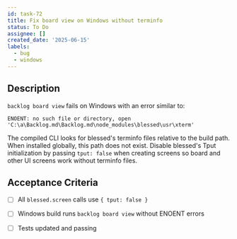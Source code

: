 ```yaml
---
id: task-72
title: Fix board view on Windows without terminfo
status: To Do
assignee: []
created_date: '2025-06-15'
labels:
  - bug
  - windows
---
```


## Description
`backlog board view` fails on Windows with an error similar to:
```
ENOENT: no such file or directory, open 'C:\a\Backlog.md\Backlog.md\node_modules\blessed\usr\xterm'
```
The compiled CLI looks for blessed's terminfo files relative to the build path. When installed globally, this path does not exist. Disable blessed's Tput initialization by passing `tput: false` when creating screens so board and other UI screens work without terminfo files.

## Acceptance Criteria
- [ ] All `blessed.screen` calls use `{ tput: false }`
- [ ] Windows build runs `backlog board view` without ENOENT errors
- [ ] Tests updated and passing

